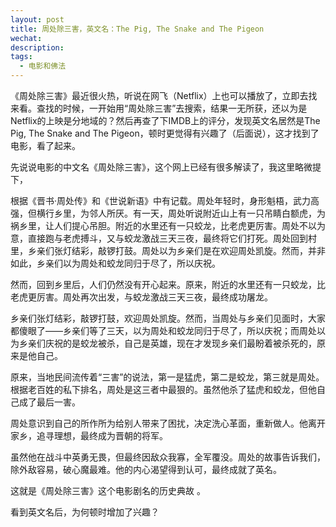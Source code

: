 ```yaml
---
layout: post
title: 周处除三害，英文名：The Pig, The Snake and The Pigeon
wechat: 
description: 
tags:
  - 电影和佛法
---
```

《周处除三害》最近很火热，听说在网飞（Netflix）上也可以播放了，立即去找来看。查找的时候，一开始用“周处除三害”去搜索，结果一无所获，还以为是Netflix的上映是分地域的？然后再查了下IMDB上的评分，发现英文名居然是The Pig, The Snake and The Pigeon，顿时更觉得有兴趣了（后面说），这才找到了电影，看了起来。

先说说电影的中文名《周处除三害》，这个网上已经有很多解读了，我这里略微提下，


根据《晋书·周处传》和《世说新语》中有记载。周处年轻时，身形魁梧，武力高强，但横行乡里，为邻人所厌。有一天，周处听说附近山上有一只吊睛白额虎，为祸乡里，让人们提心吊胆。附近的水里还有一只蛟龙，比老虎更厉害。周处不以为意，直接跑与老虎搏斗，又与蛟龙激战三天三夜，最终将它们打死。周处回到村里，乡亲们张灯结彩，敲锣打鼓。周处以为乡亲们是在欢迎周处凯旋。然而，并非如此，乡亲们以为周处和蛟龙同归于尽了，所以庆祝。



然而，回到乡里后，人们仍然没有开心起来。原来，附近的水里还有一只蛟龙，比老虎更厉害。周处再次出发，与蛟龙激战三天三夜，最终成功屠龙。

乡亲们张灯结彩，敲锣打鼓，欢迎周处凯旋。然而，当周处与乡亲们见面时，大家都傻眼了——乡亲们等了三天，以为周处和蛟龙同归于尽了，所以庆祝；而周处以为乡亲们庆祝的是蛟龙被杀，自己是英雄，现在才发现乡亲们最盼着被杀死的，原来是他自己。

原来，当地民间流传着“三害”的说法，第一是猛虎，第二是蛟龙，第三就是周处。根据老百姓的私下排名，周处是这三者中最狠的。虽然他杀了猛虎和蛟龙，但他自己成了最后一害。

周处意识到自己的所作所为给别人带来了困扰，决定洗心革面，重新做人。他离开家乡，追寻理想，最终成为晋朝的将军。

虽然他在战斗中英勇无畏，但最终因敌众我寡，全军覆没。周处的故事告诉我们，除外敌容易，破心魔最难。他的内心渴望得到认可，最终成就了英名。

这就是《周处除三害》这个电影剧名的历史典故 。


看到英文名后，为何顿时增加了兴趣？